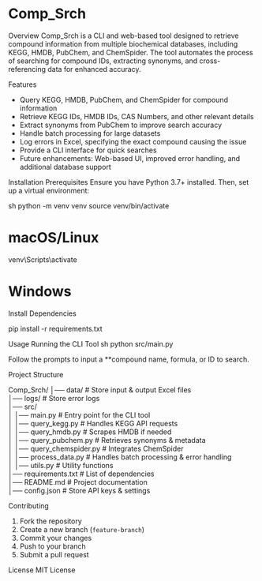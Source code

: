 # Comp_Srch

Overview
Comp_Srch is a CLI and web-based tool designed to retrieve compound information from multiple biochemical databases, including KEGG, HMDB, PubChem, and ChemSpider. The tool automates the process of searching for compound IDs, extracting synonyms, and cross-referencing data for enhanced accuracy.

Features
- Query KEGG, HMDB, PubChem, and ChemSpider for compound information
- Retrieve KEGG IDs, HMDB IDs, CAS Numbers, and other relevant details
- Extract synonyms from PubChem to improve search accuracy
- Handle batch processing for large datasets
- Log errors in Excel, specifying the exact compound causing the issue
- Provide a CLI interface for quick searches
- Future enhancements: Web-based UI, improved error handling, and additional database support

Installation
Prerequisites
Ensure you have Python 3.7+ installed. Then, set up a virtual environment:

sh
python -m venv venv
source venv/bin/activate 
# macOS/Linux
venv\Scripts\activate   
# Windows


Install Dependencies

pip install -r requirements.txt


Usage
Running the CLI Tool
sh
python src/main.py

Follow the prompts to input a **compound name, formula, or ID to search.

 Project Structure

Comp_Srch/
│── data/                  # Store input & output Excel files  
│── logs/                  # Store error logs  
│── src/                   
│   │── main.py            # Entry point for the CLI tool  
│   │── query_kegg.py      # Handles KEGG API requests  
│   │── query_hmdb.py      # Scrapes HMDB if needed  
│   │── query_pubchem.py   # Retrieves synonyms & metadata  
│   │── query_chemspider.py # Integrates ChemSpider  
│   │── process_data.py    # Handles batch processing & error handling  
│   │── utils.py           # Utility functions  
│── requirements.txt       # List of dependencies  
│── README.md              # Project documentation  
│── config.json            # Store API keys & settings  


 Contributing
1. Fork the repository
2. Create a new branch (`feature-branch`)
3. Commit your changes
4. Push to your branch
5. Submit a pull request

License
MIT License


